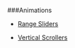 ###Animations

- [Range Sliders](http://seiyria.com/bootstrap-slider/)

- [Vertical Scrollers](http://jquery-plugins.net/tag/vertical-scroller)